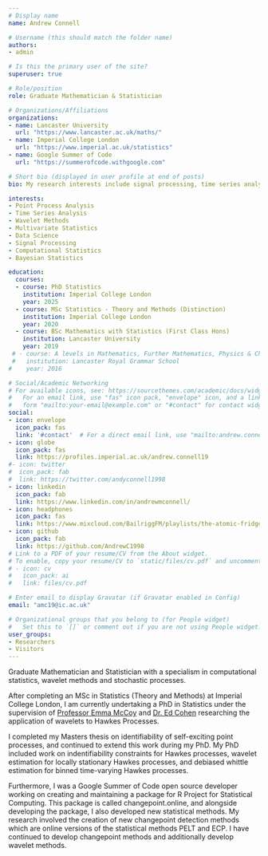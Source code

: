 ```yaml
---
# Display name
name: Andrew Connell

# Username (this should match the folder name)
authors:
- admin

# Is this the primary user of the site?
superuser: true

# Role/position
role: Graduate Mathematician & Statistician

# Organizations/Affiliations
organizations:
- name: Lancaster University
  url: "https://www.lancaster.ac.uk/maths/"
- name: Imperial College London
  url: "https://www.imperial.ac.uk/statistics"
- name: Google Summer of Code
  url: "https://summerofcode.withgoogle.com"

# Short bio (displayed in user profile at end of posts)
bio: My research interests include signal processing, time series analysis and point processes.

interests:
- Point Process Analysis
- Time Series Analysis
- Wavelet Methods
- Multivariate Statistics
- Data Science
- Signal Processing
- Computational Statistics
- Bayesian Statistics

education:
  courses:
  - course: PhD Statistics
    institution: Imperial College London
    year: 2025
  - course: MSc Statistics - Theory and Methods (Distinction)
    institution: Imperial College London
    year: 2020
  - course: BSc Mathematics with Statistics (First Class Hons)
    institution: Lancaster University
    year: 2019
 # - course: A levels in Mathematics, Further Mathematics, Physics & Chemistry
 #   institution: Lancaster Royal Grammar School
#    year: 2016

# Social/Academic Networking
# For available icons, see: https://sourcethemes.com/academic/docs/widgets/#icons
#   For an email link, use "fas" icon pack, "envelope" icon, and a link in the
#   form "mailto:your-email@example.com" or "#contact" for contact widget.
social:
- icon: envelope
  icon_pack: fas
  link: '#contact'  # For a direct email link, use "mailto:andrew.connell19@imperial.ac.uk".
- icon: globe
  icon_pack: fas
  link: https://profiles.imperial.ac.uk/andrew.connell19
#- icon: twitter
#  icon_pack: fab
#  link: https://twitter.com/andyconnell1998
- icon: linkedin
  icon_pack: fab
  link: https://www.linkedin.com/in/andrewmconnell/
- icon: headphones
  icon_pack: fas
  link: https://www.mixcloud.com/BailriggFM/playlists/the-atomic-fridge/
- icon: github
  icon_pack: fab
  link: https://github.com/AndrewC1998
# Link to a PDF of your resume/CV from the About widget.
# To enable, copy your resume/CV to `static/files/cv.pdf` and uncomment the lines below.  
# - icon: cv
#   icon_pack: ai
#   link: files/cv.pdf

# Enter email to display Gravatar (if Gravatar enabled in Config)
email: "amc19@ic.ac.uk"

# Organizational groups that you belong to (for People widget)
#   Set this to `[]` or comment out if you are not using People widget.  
user_groups:
- Researchers
- Visitors
---
```


Graduate Mathematician and Statistician with a specialism in computational statistics, wavelet methods and stochastic processes.

After completing an MSc in Statistics (Theory and Methods) at Imperial College London, I am currently undertaking a PhD in Statistics under the supervision of [Professor Emma McCoy](https://www.imperial.ac.uk/people/e.mccoy) and [Dr. Ed Cohen](https://www.imperial.ac.uk/people/e.cohen) researching the application of wavelets to Hawkes Processes.

I completed my Masters thesis on identifiability of self-exciting point processes, and continued to extend this work during my PhD. My PhD included work on indentifiability constraints for Hawkes processes, wavelet estimation for locally stationary Hawkes processes, and debiased whittle estimation for binned time-varying Hawkes processes.

Furthermore, I was a Google Summer of Code open source developer working on creating and maintaining a package for R Project for Statistical Computing. This package is called changepoint.online, and alongside developing the package, I also developed new statistical methods. My research involved the creation of new changepoint detection methods which are online versions of the statistical methods PELT and ECP. I have continued to develop changepoint methods and additionally develop wavelet methods. 
